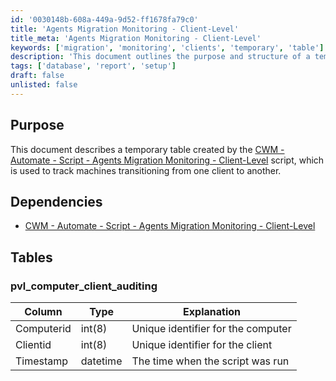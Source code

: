 ```yaml
---
id: '0030148b-608a-449a-9d52-ff1678fa79c0'
title: 'Agents Migration Monitoring - Client-Level'
title_meta: 'Agents Migration Monitoring - Client-Level'
keywords: ['migration', 'monitoring', 'clients', 'temporary', 'table']
description: 'This document outlines the purpose and structure of a temporary table created by the Agents Migration Monitoring script for tracking machines that are transitioning between clients. It details the dependencies and the specific columns of the pvl_computer_client_auditing table.'
tags: ['database', 'report', 'setup']
draft: false
unlisted: false
---
```


## Purpose

This document describes a temporary table created by the [CWM - Automate - Script - Agents Migration Monitoring - Client-Level](<../scripts/Agents Migration Monitoring - Client-Level.md>) script, which is used to track machines transitioning from one client to another.

## Dependencies

- [CWM - Automate - Script - Agents Migration Monitoring - Client-Level](<../scripts/Agents Migration Monitoring - Client-Level.md>)

## Tables

### pvl_computer_client_auditing

| Column      | Type     | Explanation    |
|-------------|----------|----------------|
| Computerid  | int(8)  | Unique identifier for the computer |
| Clientid    | int(8)  | Unique identifier for the client   |
| Timestamp   | datetime | The time when the script was run   |

